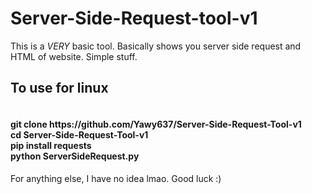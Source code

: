 # Server-Side-Request-tool-v1
This is a *VERY* basic tool. Basically shows you server side request and HTML of website. Simple stuff.

<h2>To use for linux </h2>
<h4> 
<br> git clone https://github.com/Yawy637/Server-Side-Request-Tool-v1
<br> cd Server-Side-Request-Tool-v1
<br> pip install requests
<br> python ServerSideRequest.py
</h4>

For anything else, I have no idea lmao. Good luck :)
